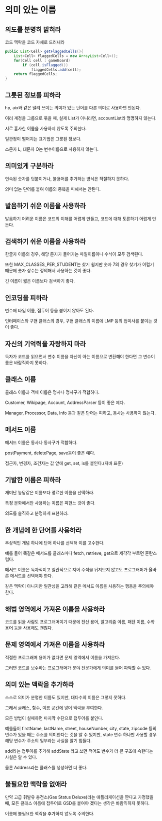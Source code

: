 # 의미 있는 이름

## 의도를 분명히 밝혀라

코드 맥락을 코드 자체로 드러내라

```java
public List<Cell> getFlaggedCells(){
    List<Cell> flaggedCells = new ArrayList<Cell>();
    for(Cell cell : gameBoard)
        if (cell.isFlagged())
            flaggedCells.add(cell);
    return flaggedCells;
}
```

## 그릇된 정보를 피하라

hp, aix와 같은 널리 쓰이는 의미가 있는 단어를 다른 의미로 사용하면 안된다.

여러 계정을 그룹으로 묶을 때, 실제 List가 아니라면, accountList라 명명하지 않는다.

서로 흡사한 이름을 사용하지 않도록 주의한다.

일관정이 떨어지는 표기법은 그릇된 정보다.

소문자 L, 대문자 O는 변수이름으로 사용하지 않는다.

## 의미있게 구분하라

연속된 숫자를 덧붙이거나, 불용어를 추가하는 방식은 적절하지 못하다.

의미 없는 단어를 붙여 이름의 중복을 피해서는 안된다.

## 발음하기 쉬운 이름을 사용하라

발음하기 어려운 이름은 코드의 이해를 어렵게 만들고, 코드에 대해 토론하기 어렵게 만든다.

## 검색하기 쉬운 이름을 사용하라

한글자 이름의 경우, 해당 문자가 들어가는 파일이름이나 수식이 모두 검색된다.

또한 MAX_CLASSES_PER_STUDENT는 찾기 쉽지만 숫자 7의 경우 찾기가 어렵기 때문에 숫자 상수는 정의해서 사용하는 것이 좋다.

긴 이름이 짧은 이름보다 검색하기 좋다.

## 인코딩을 피하라

변수에 타입 이름, 접두어 등을 붙이지 않아도 된다.

인터페이스와 구현 클래스의 경우, 구현 클래스의 이름에 LMP 등의 접미사를 붙이는 것이 좋다.

## 자신의 기억력을 자랑하지 마라

독자가 코드를 읽으면서 변수 이름을 자신이 아는 이름으로 변환해야 한다면 그 변수이름은 바람직하지 못하다.

## 클래스 이름

클래스 이름과 객체 이름은 명사나 명사구가 적합하다.

Customer, Wikipage, Account, AddressParser 등이 좋은 예다.

Manager, Processor, Data, Info 등과 같은 단어는 피하고, 동사는 사용하지 않는다.

## 메서드 이름

메서드 이름은 동사나 동사구가 적합하다.

postPayment, deletePage, save등이 좋은 예다.

접근자, 변경자, 조건자는 값 앞에 get, set, is를 붙인다.(자바 표준)

## 기발한 이름은 피하라

재미난 농담같은 이름보다 명료한 이름을 선택하라.

특정 문화에서만 사용하는 이름은 피한느 것이 좋다.

의도를 솔직하고 분명하게 표현하라.

## 한 개념에 한 단어를 사용하라

추상적인 개념 하나에 단어 하나를 선택해 이를 고수한다.

예를 들어 똑같은 메서드를 클래스마다 fetch, retrieve, get으로 제각각 부르면 혼란스럽다.

메서드 이름은 독자적이고 일관적으로 지어 주석을 뒤져보지 않고도 프로그래머가 올바른 메서드를 선택해야 한다.

같은 맥락이 아니지만 일관성을 고려해 같은 메서드 이름을 사용하는 행동을 주의해야 한다.

## 해법 영역에서 가져온 이름을 사용하라

코드를 읽을 사람도 프로그래머이기 때문에 전산 용어, 알고리즘 이름, 패턴 이름, 수학 용어 등을 사용해도 괜찮다.

## 문제 영역에서 가져온 이름을 사용하라

적절한 프로그래머 용어가 없다면 문제 영역에서 이름을 가져온다.

그러면 코드를 보수하는 프로그래머가 분야 전문가에게 의미를 물어 파악할 수 있다.

## 의미 있는 맥락을 추가하라

스스로 의미가 분명한 이름도 있지만, 대다수의 이름은 그렇지 못하다.

그래서 글래스, 함수, 이름 공간에 넣어 맥락을 부여한다.

모든 방법이 실패하면 마지막 수단으로 접두어를 붙인다.

예를들어 firstName, lastName, street, houseNumber, city, state, zipcode 등의 변수가 있을 때는 주소를 의미한다는 것을 알 수 있지만, state 변수 하나만 사용할 경우 해당 변수가 주소의 일부라는 사실을 알기 힘들다.

add라는 접두아를 추가해 addState 라고 쓰면 적어도 변수가 더 큰 구조에 속한다는 사실은 알 수 있다.

물론 Address라는 클래스를 생성하면 더 좋다.

## 불필요한 맥락을 없애라

만약 고급 휘발유 충전소(Gas Status Deluxe)라는 애플리케이션을 짠다고 가정했을 때, 모든 클래스 이름에 접두어로 GSD를 붙여야 겠다는 생각은 바람직하지 못하다.

이름에 불필요한 맥락을 추가하지 않도록 주의한다.